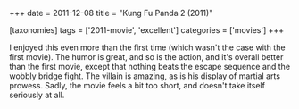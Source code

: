 +++
date = 2011-12-08
title = "Kung Fu Panda 2 (2011)"

[taxonomies]
tags = ['2011-movie', 'excellent']
categories = ['movies']
+++

I enjoyed this even more than the first time (which wasn't the case
with the first movie). The humor is great, and so is the action, and
it's overall better than the first movie, except that nothing beats the
escape sequence and the wobbly bridge fight. The villain is amazing, as
is his display of martial arts prowess. Sadly, the movie feels a bit too
short, and doesn't take itself seriously at all.
